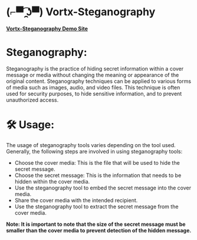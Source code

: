 # (⌐▀͡ ̯ʖ▀) Vortx-Steganography
  
  <a href="https://vortexography.netlify.app" ><b>Vortx-Steganography Demo Site</b></a>
  
# Steganography:

 Steganography is the practice of hiding secret information within a cover message or media without changing the meaning or appearance of the original content. Steganography techniques can be applied to various forms of media such as images, audio, and video files. This technique is often used for security purposes, to hide sensitive information, and to prevent unauthorized access.

# 🛠️ Usage:
The usage of steganography tools varies depending on the tool used. Generally, the following steps are involved in using steganography tools:

- Choose the cover media: This is the file that will be used to hide the secret message.
- Choose the secret message: This is the information that needs to be hidden within the cover media.
- Use the steganography tool to embed the secret message into the cover media.
- Share the cover media with the intended recipient.
- Use the steganography tool to extract the secret message from the cover media.

<b>Note: It is important to note that the size of the secret message must be smaller than the cover media to prevent detection of the hidden message.</b>
